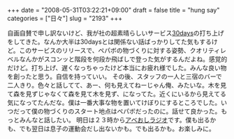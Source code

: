 +++
date = "2008-05-31T03:22:21+09:00"
draft = false
title = "hung say"
categories = ["日々"]
slug = "2193"
+++

自画自賛で申し訳ないけど、我が社の超素晴らしいサービス<a href="http://30d.jp" target="_blank">30days</a>の打ち上げをしてきた。なんか大半は30daysとは関係ない話ばっかりしてた気もするけど。このサービスのリリースで、ペパボの物づくりに対する姿勢、クオリティレベルなんかがスコンッと階段を何段か飛ばしで登った気がするんだよね。感覚的だけど。打ち上げ、遅くなっちゃったけど本当にお疲れ様でした。みんな良い物を創ったと思う。自信を持っていい。
その後、スタッフの一人と三宿のバーで二人きり。色々と話してて、あー、何も見えてねーじゃん俺、みたいな。木を見て森を見ずじゃなくて森を見て木を見ず、になってた。近くにいるから見えてる気になってたんだな。僕は一番大事な物を置いてけぼりにするところでした。いつだって僕の物づくりのスタート地点はペパボだったのに。話せて良かった。もっとみんなと話したい。
明日は２３時から<a href="http://abeoshi.jugem.jp/?eid=3" target="_blank">アベおしラジオ</a>です。僕も出るかも、でも翌日は息子の運動会だし出ないかも。でも出るかも。お楽しみに。
